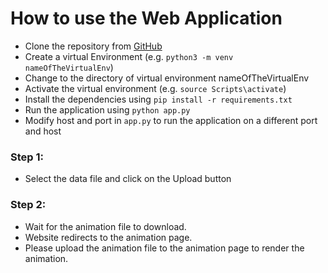 # How to use the Web Application

- Clone the repository from [GitHub](https://github.com/grahul27/cvvToBvhFlaskApp)
- Create a virtual Environment (e.g. `python3 -m venv nameOfTheVirtualEnv`)
- Change to the directory of virtual environment nameOfTheVirtualEnv
- Activate the virtual environment (e.g. `source Scripts\activate`)
- Install the dependencies using `pip install -r requirements.txt`
- Run the application using `python app.py`
- Modify host and port in `app.py` to run the application on a different port and host

### Step 1:

- Select the data file and click on the Upload button

### Step 2:

- Wait for the animation file to download.
- Website redirects to the animation page.
- Please upload the animation file to the animation page to render the animation.
